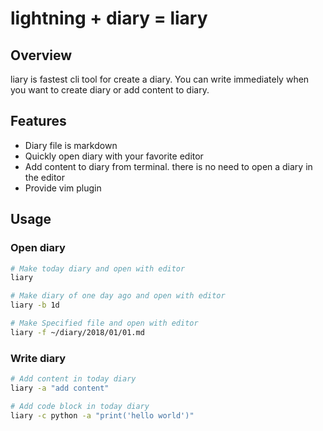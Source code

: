# lightning + diary = liary

## Overview

liary is fastest cli tool for create a diary.
You can write immediately when you want to create diary or add content to diary.

## Features

- Diary file is markdown
- Quickly open diary with your favorite editor
- Add content to diary from terminal. there is no need to open a diary in the editor
- Provide vim plugin

## Usage

### Open diary

```sh
# Make today diary and open with editor
liary

# Make diary of one day ago and open with editor
liary -b 1d

# Make Specified file and open with editor
liary -f ~/diary/2018/01/01.md
```

### Write diary

```sh
# Add content in today diary
liary -a "add content"

# Add code block in today diary
liary -c python -a "print('hello world')"
```
